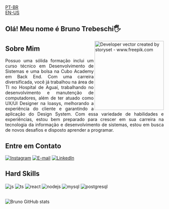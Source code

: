 <a href="https://github.com/BrunoDiego67/BrunoDiego67#readme">PT-BR</a>       
<a href="https://github.com/BrunoDiego67/BrunoDiego67En.git">EN-US</a>


## Olá! Meu nome é Bruno Trebeschi🖐️

<img align="right" alt="Developer vector created by storyset - www.freepik.com" height="220" src="https://img.freepik.com/free-vector/creative-web-homepage-illustration_52683-79847.jpg">

<h2>Sobre Mim</h2>

<p align="justify">Possuo uma sólida formação inclui um curso técnico em Desenvolvimento de Sistemas e uma bolsa na Cubo Academy em Back End. Com uma carreira diversificada, você já trabalhou na área de TI no Hospital de Aguaí, trabalhando no desenvolvimento e manutenção de computadores, além de ter atuado como UX/UI Designer na Ioasys, melhorando a experiência do cliente e garantindo a aplicação do Design System. Com essa variedade de habilidades e experiências, estou bem preparado para crescer em sua carreira na tecnologia da informação e desenvolvimento de sistemas, estou em busca de novos desafios e disposto aprender a programar.

<h2 align="left">Entre em Contato</h2>

[![Instagram](https://img.shields.io/badge/Instagram-292929?style=for-the-badge&logo=instagram&logoColor=white)](https://www.instagram.com/bruno67diego/)
[![E-mail](https://img.shields.io/badge/-Email-000?style=for-the-badge&logo=microsoft-outlook&logoColor=292929Color=white)](mailto:bruno67diego@gmail.com)
[![LinkedIn](https://img.shields.io/badge/-LinkedIn-000?style=for-the-badge&logo=linkedin&logoColor=F9F7FF&color:white)](https://www.linkedin.com/in/brunotrebeschi)

<h2>Hard Skills</h2>
<div style="display: inline_block">
  <img align="center" alt="js" src="https://img.shields.io/badge/JavaScript-F7DF1E?style=for-the-badge&logo=javascript&logoColor=black" />
  <img align="center" alt="ts" src="https://img.shields.io/badge/TypeScript-007ACC?style=for-the-badge&logo=typescript&logoColor=white" />
  <img align="center" alt="react" src="https://img.shields.io/badge/React-20232A?style=for-the-badge&logo=react&logoColor=61DAFB" />
  <img align="center" alt="nodejs" src="https://img.shields.io/badge/Node.js-43853D?style=for-the-badge&logo=node.js&logoColor=white" />
  <img align="center" alt="mysql" src="https://img.shields.io/badge/MySQL-005C84?style=for-the-badge&logo=mysql&logoColor=white" />
  <img align="center" alt="postgresql" src="https://img.shields.io/badge/PostgreSQL-316192?style=for-the-badge&logo=postgresql&logoColor=white" />

</div><br/>

![Bruno GitHub stats](https://github-readme-stats.vercel.app/api?username=BrunoDiego67&show_icons=true&theme=dark&count_private=true)
